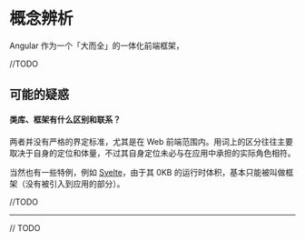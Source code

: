 # 概念辨析

Angular 作为一个「大而全」的一体化前端框架，

//TODO

## 可能的疑惑

#### 类库、框架有什么区别和联系？

两者并没有严格的界定标准，尤其是在 Web 前端范围内。用词上的区分往往主要取决于自身的定位和体量，不过其自身定位未必与在应用中承担的实际角色相符。

当然也有一些特例，例如 [Svelte](https://github.com/sveltejs/svelte)，由于其 0KB 的运行时体积，基本只能被叫做框架（没有被引入到应用的部分）。

//TODO

---

// TODO
